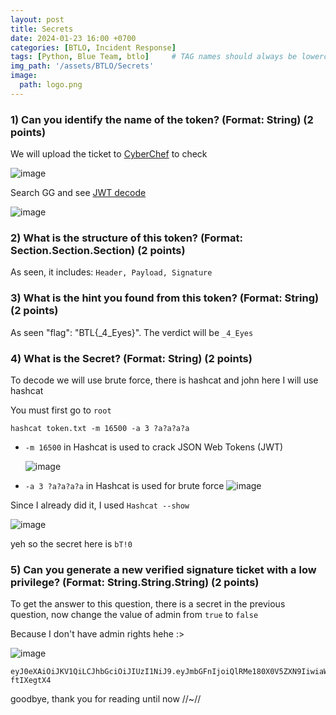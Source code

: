 ```yaml
---
layout: post
title: Secrets 
date: 2024-01-23 16:00 +0700
categories: [BTLO, Incident Response]
tags: [Python, Blue Team, btlo]     # TAG names should always be lowercase
img_path: '/assets/BTLO/Secrets'
image: 
  path: logo.png
--- 
```


### 1) Can you identify the name of the token? (Format: String) (2 points)

We will upload the ticket to [CyberChef](https://gchq.github.io/CyberChef/) to check

![image](https://github.com/zs0b/zs0b.github.io/assets/118095276/db69207d-6664-4bd4-9281-97a6553cf9f7)

Search GG and see [JWT decode](https://jwt.io/) 

![image](https://github.com/zs0b/zs0b.github.io/assets/118095276/0971ca40-e083-4255-8f4f-c1cf0833457a)

### 2) What is the structure of this token? (Format: Section.Section.Section) (2 points)

As seen, it includes: `Header, Payload, Signature` 

### 3) What is the hint you found from this token? (Format: String) (2 points)

As seen "flag": "BTL{_4_Eyes}". The verdict will be `_4_Eyes`

### 4) What is the Secret? (Format: String) (2 points)

To decode we will use brute force, there is hashcat and john here I will use hashcat

You must first go to `root` 

```Console
hashcat token.txt -m 16500 -a 3 ?a?a?a?a

```

- `-m 16500` in Hashcat is used to crack JSON Web Tokens (JWT)

  ![image](https://github.com/zs0b/zs0b.github.io/assets/118095276/22f2fe83-83d4-4a24-bdc5-60802c7502b2)
- `-a 3 ?a?a?a?a` in Hashcat is used for brute force
  ![image](https://github.com/zs0b/zs0b.github.io/assets/118095276/a0eff1cc-e239-4869-90c0-739c4f0d9c4a)

Since I already did it, I used `Hashcat --show`

![image](https://github.com/zs0b/zs0b.github.io/assets/118095276/78334a42-1bd8-49ec-8ca8-bff33e9043c5)

yeh so the secret here is `bT!0`

### 5) Can you generate a new verified signature ticket with a low privilege? (Format: String.String.String) (2 points)

To get the answer to this question, there is a secret in the previous question, now change the value of admin from `true` to `false`

Because I don't have admin rights hehe :>

![image](https://github.com/zs0b/zs0b.github.io/assets/118095276/b8523e03-4741-4bad-a07e-a6d13854f9fa)

```
eyJ0eXAiOiJKV1QiLCJhbGciOiJIUzI1NiJ9.eyJmbGFnIjoiQlRMe180X0V5ZXN9IiwiaWF0Ijo5MDAwMDAwMCwibmFtZSI6IkdyZWF0RXhwIiwiYWRtaW4iOmZhbHNlfQ.nMXNFvttCvtDcpswOQA8u_LpURwv6ZrCJ-ftIXegtX4

```

goodbye, thank you for reading until now //~//





